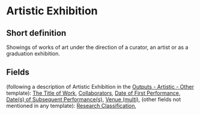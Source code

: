 # Artistic Exhibition
## Short definition
Showings of works of art under the direction of a curator, an artist or as a graduation exhibition.
## Fields
(following a description of Artistic Exhibition in the [Outputs - Artistic - Other](../Templates/Outputs%20-%20Artistic%20-%20Other.md) template):
[The Title of Work](../Object-Fields/Artistic%20Exhibition/The%20Title%20of%20Work.md),
[Collaborators](../Object-Fields/Artistic%20Exhibition/Collaborators.md),
[Date of First Performance](../Object-Fields/Artistic%20Exhibition/Date%20of%20First%20Performance.md),
[Date(s) of Subsequent Performance(s)](../Object-Fields/Artistic%20Exhibition/Date(s)%20of%20Subsequent%20Performance(s).md),
[Venue (multi)](../Object-Fields/Artistic%20Exhibition/Venue%20(multi).md),
(other fields not mentioned in any template):
[Research Classification](../Object-Fields/Artistic%20Exhibition/Research%20Classification.md),
